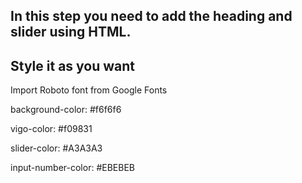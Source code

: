 ## In this step you need to add the heading and slider using HTML.

## Style it as you want

Import Roboto font from Google Fonts

background-color: #f6f6f6

vigo-color: #f09831

slider-color: #A3A3A3

input-number-color: #EBEBEB
